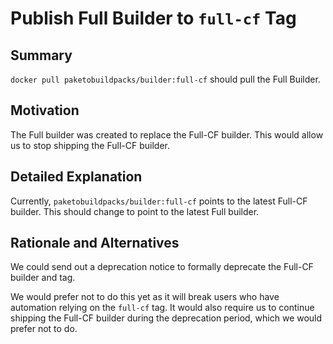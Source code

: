 # Publish Full Builder to `full-cf` Tag

## Summary

`docker pull paketobuildpacks/builder:full-cf` should pull the Full Builder.

## Motivation

The Full builder was created to replace the Full-CF builder. This would allow us to stop shipping the Full-CF builder.

## Detailed Explanation

Currently, `paketobuildpacks/builder:full-cf` points to the latest Full-CF builder. This should change to point to the latest Full builder.

## Rationale and Alternatives

We could send out a deprecation notice to formally deprecate the Full-CF builder and tag.

We would prefer not to do this yet as it will break users who have automation relying on the `full-cf` tag. It would also require us to continue shipping the Full-CF builder during the deprecation period, which we would prefer not to do.

